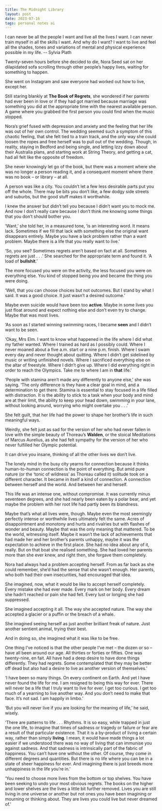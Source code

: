 ```yaml
---
title: The Midnight Library
layout: post
date: 2023-07-16
tags: personal notes ai
---
```

<p style="color: rgb(26, 26, 26)" class="body"><span>I can never be all the people I want and live all the lives I want. I can never train myself in all the skills I want. And why do I want? I want to live and feel all the shades, tones and variations of mental and physical experience possible in my life. -- Sylvia Plath</span></p><p class="body"><span>Twenty-seven hours before she decided to die, Nora Seed sat on her dilapidated sofa scrolling through other people’s happy lives, waiting for something to happen.</span></p><p class="body"><span>She went on Instagram and saw everyone had worked out how to live, except her.</span></p><p class="body"><span>Still staring blankly at <strong>The Book of Regrets</strong>, she wondered if her parents had ever been in love or if they had got married because marriage was something you did at the appropriate time with the nearest available person. A game where you grabbed the first person you could find when the music stopped.</span></p><p class="body"><span>Nora’s grief fused with depression and anxiety and the feeling that her life was out of her own control. The wedding seemed such a symptom of this chaotic feeling, that she felt tied to a train track, and the only way she could loosen the ropes and free herself was to pull out of the wedding. Though, in reality, staying in Bedford and being single, and letting Izzy down about their Australia plans, and starting work at String Theory, and getting a cat, had all felt like the opposite of freedom.</span></p><p class="body"><span>She never knowingly let go of the book, but there was a moment where she was no longer a person reading it, and a consequent moment where there was no book – or library – at all.</span></p><p class="body"><span>A person was like a city. You couldn’t let a few less desirable parts put you off the whole. There may be bits you don’t like, a few dodgy side streets and suburbs, but the good stuff makes it worthwhile.</span></p><p class="body"><span>I knew the answer but didn’t tell you because I didn’t want you to mock me. And now I don’t really care because I don’t think me knowing some things that you don’t should bother you.</span></p><p class="body"><span>‘Want,’ she told her, in a measured tone, ‘is an interesting word. It means lack. Sometimes if we fill that lack with something else the original want disappears entirely. Maybe you have a lack problem rather than a want problem. Maybe there is a life that you really want to live.’</span></p><p class="body"><span>‘So, you see? Sometimes regrets aren’t based on fact at all. Sometimes regrets are just . . .’ She searched for the appropriate term and found it. ‘A load of <strong>bullshit</strong>.’</span></p><p class="body"><span>The more focused you were on the activity, the less focused you were on everything else. You kind of stopped being you and became the thing you were doing.</span></p><p class="body"><span>‘Well, that you can choose choices but not outcomes. But I stand by what I said. It was a good choice. It just wasn’t a desired outcome.’</span></p><p class="body"><span>Maybe even suicide would have been too <strong>active</strong>. Maybe in some lives you just float around and expect nothing else and don’t even try to change. Maybe that was most lives.</span></p><p class="body"><span>‘As soon as I started winning swimming races, I became <strong>seen</strong> and I didn’t want to be seen.</span></p><p class="body"><span>‘Okay, Mrs Elm. I want to know what happened in the life where I did what my father wanted. Where I trained as hard as I possibly could. Where I never moaned about a five a.m. start or a nine p.m. finish. Where I swam every day and never thought about quitting. Where I didn’t get sidelined by music or writing unfinished novels. Where I sacrificed everything else on the altar of freestyle. Where I didn’t give up. Where I did everything right in order to reach the Olympics. Take me to where I am in <strong>that</strong> life.’</span></p><p class="body"><span>‘People with stamina aren’t made any differently to anyone else,’ she was saying. ‘The only difference is they have a clear goal in mind, and a determination to get there. Stamina is essential to stay focused in a life filled with distraction. It is the ability to stick to a task when your body and mind are at their limit, the ability to keep your head down, swimming in your lane, without looking around, worrying who might overtake you . . .’</span></p><p class="body"><span>She felt guilt, that her life had the power to shape her brother’s life in such meaningful ways.</span></p><p class="body"><span>Weirdly, she felt just as sad for the version of her who had never fallen in love with the simple beauty of Thoreau’s <strong>Walden</strong>, or the stoical Meditations of Marcus Aurelius, as she had felt sympathy for the version of her who never fulfilled her Olympic potential.</span></p><p class="body"><span>It can drive you insane, thinking of all the other lives we don’t live.</span></p><p class="body"><span>The lonely mind in the busy city yearns for connection because it thinks human-to-human connection is the point of everything. But amid pure nature (or the ‘tonic of wildness’ as Thoreau called it) solitude took on a different character. It became in itself a kind of connection. A connection between herself and the world. And between her and herself.</span></p><p class="body"><span>This life was an intense one, without compromise. It was currently minus seventeen degrees, and she had nearly been eaten by a polar bear, and yet maybe the problem with her root life had partly been its blandness.</span></p><p class="body"><span>Maybe that’s what all lives were, though. Maybe even the most seemingly perfectly intense or worthwhile lives ultimately felt the same. Acres of disappointment and monotony and hurts and rivalries but with flashes of wonder and beauty. Maybe that was the only meaning that mattered. To be the world, witnessing itself. Maybe it wasn’t the lack of achievements that had made her and her brother’s parents unhappy, maybe it was the expectation to achieve in the first place. She had no idea about any of it, really. But on that boat she realised something. She had loved her parents more than she ever knew, and right then, she forgave them completely.</span></p><p class="body"><span>Nora had always had a problem accepting herself. From as far back as she could remember, she’d had the sense that she wasn’t enough. Her parents, who both had their own insecurities, had encouraged that idea.</span></p><p class="body"><span>She imagined, now, what it would be like to accept herself completely. Every mistake she had ever made. Every mark on her body. Every dream she hadn’t reached or pain she had felt. Every lust or longing she had suppressed.</span></p><p class="body"><span>She imagined accepting it all. The way she accepted nature. The way she accepted a glacier or a puffin or the breach of a whale.</span></p><p class="body"><span>She imagined seeing herself as just another brilliant freak of nature. Just another sentient animal, trying their best.</span></p><p class="body"><span>And in doing so, she imagined what it was like to be free.</span></p><p class="body"><span>One thing I’ve noticed is that the other people I’ve met – the dozen or so – have all been around our age. All thirties or forties or fifties. One was twenty-nine, en fait. All have had a deep desire to have done things differently. They had regrets. Some contemplated that they may be better off dead but also had a desire to live as another version of themselves.’</span></p><p class="body"><span>‘I have been so many things. On every continent on Earth. And yet I have never found the life for me. I am resigned to being this way for ever. There will never be a life that I truly want to live for ever. I get too curious. I get too much of a yearning to live another way. And you don’t need to make that face. It’s not sad. I am happily in limbo.’</span></p><p class="body"><span>‘But you will never live if you are looking for the meaning of life,’ he said, wisely.</span></p><p class="body"><span>‘There are patterns to life . . . Rhythms. It is so easy, while trapped in just the one life, to imagine that times of sadness or tragedy or failure or fear are a result of that particular existence. That it is a by-product of living a certain way, rather than simply <strong>living</strong>. I mean, it would have made things a lot easier if we understood there was no way of living that can immunise you against sadness. And that sadness is intrinsically part of the fabric of happiness. You can’t have one without the other. Of course, they come in different degrees and quantities. But there is no life where you can be in a state of sheer happiness for ever. And imagining there is just breeds more unhappiness in the life you’re in.’</span></p><p class="body"><span>‘You need to choose more lives from the bottom or top shelves. You have been seeking to undo your most obvious regrets. The books on the higher and lower shelves are the lives a little bit further removed. Lives you are still living in one universe or another but not ones you have been imagining or mourning or thinking about. They are lives you could live but never dreamed of.’</span></p><p class="body"></p>